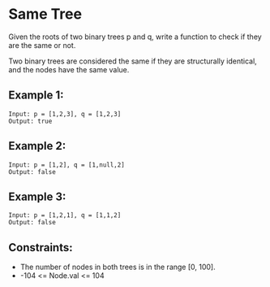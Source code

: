 # Same Tree

Given the roots of two binary trees p and q, write a function to check if they  
are the same or not.

Two binary trees are considered the same if they are structurally identical,  
and the nodes have the same value.

## Example 1:

    Input: p = [1,2,3], q = [1,2,3]
    Output: true

## Example 2:

    Input: p = [1,2], q = [1,null,2]
    Output: false

## Example 3:

    Input: p = [1,2,1], q = [1,1,2]
    Output: false

 

## Constraints:

* The number of nodes in both trees is in the range [0, 100].
* -104 <= Node.val <= 104
